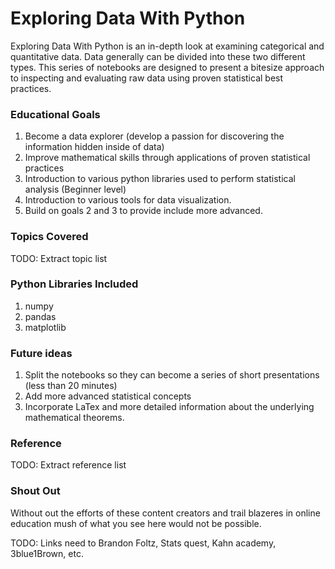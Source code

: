 # Exploring Data With Python
Exploring Data With Python is an in-depth look at examining categorical and quantitative data. Data generally can be divided into these two different types. This series of notebooks are designed to present a bitesize approach to inspecting and evaluating raw data using proven statistical best practices. 

### Educational Goals

1. Become a data explorer (develop a passion for discovering the information hidden inside of data)
2. Improve mathematical skills through applications of proven statistical practices
3. Introduction to various python libraries used to perform statistical analysis (Beginner level)
4. Introduction to various tools for data visualization.
5. Build on goals 2 and 3 to provide include more advanced.

### Topics Covered

TODO: Extract topic list

### Python Libraries Included

1. numpy
2. pandas
3. matplotlib

### Future ideas
1. Split the notebooks so they can become a series of short presentations (less than 20 minutes)
2. Add more advanced statistical concepts
3. Incorporate LaTex and more detailed information about the underlying mathematical theorems.

### Reference

TODO: Extract reference list

### Shout Out

Without out the efforts of these content creators and trail blazeres in online education mush of what you see here would not be possible.

TODO: Links need to Brandon Foltz, Stats quest, Kahn academy, 3blue1Brown, etc.
